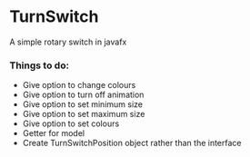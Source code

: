 # TurnSwitch
A simple rotary switch in javafx

### Things to do:
- Give option to change colours
- Give option to turn off animation
- Give option to set minimum size
- Give option to set maximum size
- Give option to set colours
- Getter for model
- Create TurnSwitchPosition object rather than the interface
